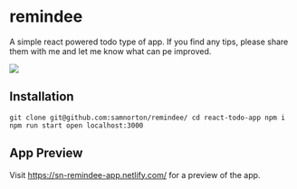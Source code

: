 #  remindee

A simple react powered todo type of app. If you find any tips, please share them with me and let me know what can pe improved.

![](http://desertcinema.com/wp-content/uploads/2019/07/REMINDEE.png)


## Installation

`git clone git@github.com:samnorton/remindee/
cd react-todo-app
npm i
npm run start
open localhost:3000`

## App Preview

Visit https://sn-remindee-app.netlify.com/ for a preview of the app.



